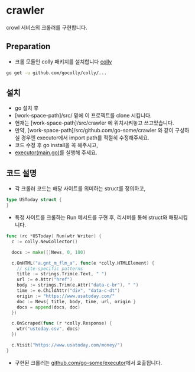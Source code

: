 # crawler
crowl 서비스의 크롤러를 구현합니다.

## Preparation
- 크롤 모듈인 colly 패키지를 설치합니다 [colly](http://go-colly.org/)
```bash
go get -u github.com/gocolly/colly/...
```

## 설치
- go 설치 후
- [work-space-path]/src/ 밑에 이 프로젝트를 clone 시킵니다.
- 현재는 [work-space-path]/src/crawler 에 위치시켜놓고 쓰고있습니다.
- 만약, [work-space-path]/src/github.com/go-some/crawler 와 같이 구성하실 경우엔 executor에서 import path를 적절히 수정해주세요.
- 코드 수정 후 go install을 꼭 해주시고,
- [executor(main.go)](https://github.com/go-some/executor)를 실행해 주세요.

## 코드 설명
- 각 크롤러 코드는 해당 사이트를 의미하는 struct를 정의하고,
```go
type USToday struct {
}
```
- 특정 사이트를 크롤하는 Run 메서드를 구현 후, 리시버를 통해 struct와 매핑시킵니다.
```go
func (rc *USToday) Run(wtr Writer) {
  c := colly.NewCollector()

  docs := make([]News, 0, 100)

  c.OnHTML("a.gnt_m_flm_a", func(e *colly.HTMLElement) {
    // site-specific patterns
    title := strings.Trim(e.Text, " ")
    url := e.Attr("href")
    body := strings.Trim(e.Attr("data-c-br"), " ")
    time := e.ChildAttr("div", "data-c-dt")
    origin := "https://www.usatoday.com/"
    doc := News{ title, body, time, url, origin }
    docs = append(docs, doc)
  })

  c.OnScraped(func (r *colly.Response) {
    wtr("ustoday.csv", docs)
  })

  c.Visit("https://www.usatoday.com/money/")
}
```
- 구현된 크롤러는 [github.com/go-some/executor](https://github.com/go-some/executor)에서 호출됩니다.
